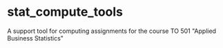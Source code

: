 # stat_compute_tools
A support tool for computing assignments for the course TO 501 "Applied Business Statistics"
